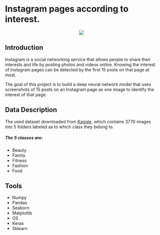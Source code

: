 # Instagram pages according to interest. 


<p align="center" width="25%">
<img src="https://defendingdigital.com/wp-content/uploads/2019/03/instagram-logo.png" />
</p>

## Introduction
Instagram is a social networking service that allows people to share their interests and life by posting photos and videos online. 
Knowing the interest of Instagram pages can be detected by the first 15 posts on that page at most.

The goal of this project is to build a deep neural network model that uses screenshots of 15 posts on an Instagram page as one image to identify the interest of that page.


## Data Description
The used dataset downloaded from [Kaggle](https://www.kaggle.com/bahramjannesarr/instagram-page-screen-shots-in-5-category). which contains 3770 images into 5 folders labeled as to which class they belong to. 
##### The 5 classes are:
- Beauty
- Family
- Fitness
- Fashion
- Food

## Tools
- Numpy
- Pandas
- Seaborn
- Matplotlib
- OS
- Keras
- Sklearn

